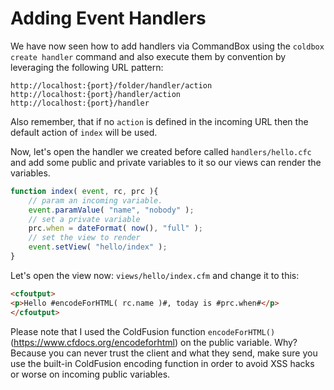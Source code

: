 # Adding Event Handlers

We have now seen how to add handlers via CommandBox using the `coldbox create handler` command and also execute them by convention by leveraging the following URL pattern:

```
http://localhost:{port}/folder/handler/action
http://localhost:{port}/handler/action
http://localhost:{port}/handler
```

Also remember, that if no `action` is defined in the incoming URL then the default action of `index` will be used.  

Now, let's open the handler we created before called `handlers/hello.cfc` and add some public and private variables to it so our views can render the variables.


```js
function index( event, rc, prc ){
    // param an incoming variable.
    event.paramValue( "name", "nobody" );
    // set a private variable
    prc.when = dateFormat( now(), "full" );
    // set the view to render
    event.setView( "hello/index" );
}
```

Let's open the view now: `views/hello/index.cfm` and change it to this:

```html
<cfoutput>
<p>Hello #encodeForHTML( rc.name )#, today is #prc.when#</p>
</cfoutput>
```

Please note that I used the ColdFusion function `encodeForHTML()` (https://www.cfdocs.org/encodeforhtml) on the public variable.  Why? Because you can never trust the client and what they send, make sure you use the built-in ColdFusion encoding function in order to avoid XSS hacks or worse on incoming public variables.  

